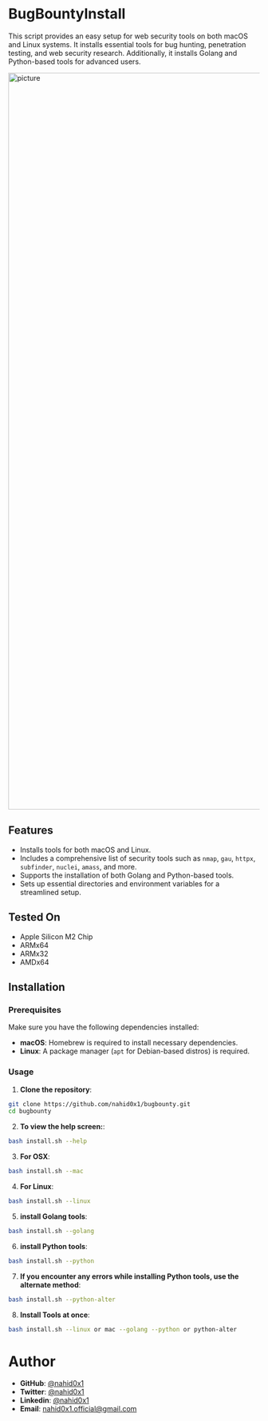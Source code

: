 # BugBountyInstall

This script provides an easy setup for web security tools on both macOS and Linux systems. It installs essential tools for bug hunting, penetration testing, and web security research. Additionally, it installs Golang and Python-based tools for advanced users.

<img width="1475" alt="picture" src="https://github.com/user-attachments/assets/85164089-85cf-4a07-8e77-4215dbac9580" />


## Features

- Installs tools for both macOS and Linux.
- Includes a comprehensive list of security tools such as `nmap`, `gau`, `httpx`, `subfinder`, `nuclei`, `amass`, and more.
- Supports the installation of both Golang and Python-based tools.
- Sets up essential directories and environment variables for a streamlined setup.

## Tested On
- Apple Silicon M2 Chip
- ARMx64
- ARMx32
- AMDx64

## Installation

### Prerequisites

Make sure you have the following dependencies installed:
- **macOS**: Homebrew is required to install necessary dependencies.
- **Linux**: A package manager (`apt` for Debian-based distros) is required.

### Usage

1. **Clone the repository**:

```bash
git clone https://github.com/nahid0x1/bugbounty.git
cd bugbounty
```

2. **To view the help screen:**:
```bash
bash install.sh --help
```

3. **For OSX**:
```bash
bash install.sh --mac
```

4. **For Linux**:
```bash
bash install.sh --linux
```

5. **install Golang tools**:
```bash
bash install.sh --golang
```

6. **install Python tools**:
```bash
bash install.sh --python
```

7. **If you encounter any errors while installing Python tools, use the alternate method**:
```bash
bash install.sh --python-alter
```

8. **Install Tools at once**:
```bash
bash install.sh --linux or mac --golang --python or python-alter
```

# Author
- **GitHub**: [@nahid0x1](https://github.com/nahid0x1)
- **Twitter**: [@nahid0x1](https://x.com/nahid0x1)
- **Linkedin**: [@nahid0x1](https://www.linkedin.com/in/nahid0x1)
- **Email**: [nahid0x1.official@gmail.com](mailto:nahid0x1.official@gmail.com)
